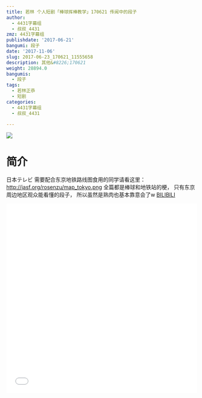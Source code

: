 ```yaml
---
title: 若林 个人短剧「棒球挥棒教学」170621 传闻中的段子
author:
  - 4431字幕组
  - 叔叔_4431
zmz: 4431字幕组
publishdate: '2017-06-21'
bangumi: 段子
date: '2017-11-06'
slug: 2017-06-23_170621_11555658
description: 其他&#8226;170621
weight: 28894.0
bangumis:
  - 段子
tags:
  - 若林正恭
  - 短剧
categories:
  - 4431字幕组
  - 叔叔_4431

---
```

![](https://i.imgur.com/PEB7MI8.png)
# 简介  
日本テレビ
需要配合东京地铁路线图食用的同学请看这里：
http://jasf.org/rosenzu/map_tokyo.png
全篇都是棒球和地铁站的梗，
只有东京周边地区观众能看懂的段子，
所以虽然是熟肉也基本靠意会了w
  [BILIBILI](https://www.bilibili.com/video/av11555658/)

  <iframe src="//www.bilibili.com/blackboard/player.html?cid=19099319&aid=11555658" width="100%" height="500" frameborder="0" allowfullscreen="allowfullscreen"></iframe>
